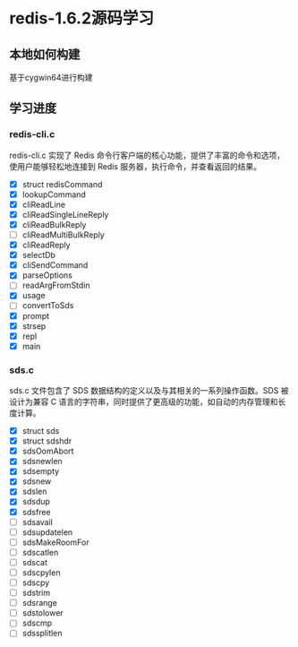 # redis-1.6.2源码学习

## 本地如何构建
基于cygwin64进行构建
## 学习进度

### redis-cli.c
redis-cli.c 实现了 Redis 命令行客户端的核心功能，提供了丰富的命令和选项，使用户能够轻松地连接到 Redis 服务器，执行命令，并查看返回的结果。
- [x] struct redisCommand
- [x] lookupCommand
- [x] cliReadLine
- [x] cliReadSingleLineReply
- [x] cliReadBulkReply
- [ ] cliReadMultiBulkReply
- [x] cliReadReply
- [x] selectDb
- [x] cliSendCommand
- [x] parseOptions
- [ ] readArgFromStdin
- [x] usage
- [ ] convertToSds
- [x] prompt
- [x] strsep
- [x] repl
- [x] main
### sds.c
sds.c 文件包含了 SDS 数据结构的定义以及与其相关的一系列操作函数。SDS 被设计为兼容 C 语言的字符串，同时提供了更高级的功能，如自动的内存管理和长度计算。
- [x] struct sds
- [x] struct sdshdr
- [x] sdsOomAbort
- [x] sdsnewlen
- [x] sdsempty
- [x] sdsnew
- [x] sdslen
- [x] sdsdup
- [x] sdsfree
- [ ] sdsavail
- [ ] sdsupdatelen
- [ ] sdsMakeRoomFor
- [ ] sdscatlen
- [ ] sdscat
- [ ] sdscpylen
- [ ] sdscpy
- [ ] sdstrim
- [ ] sdsrange
- [ ] sdstolower
- [ ] sdscmp
- [ ] sdssplitlen
